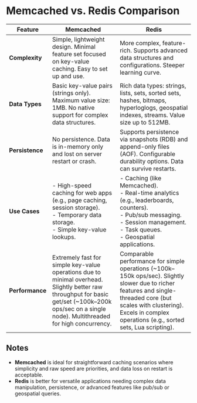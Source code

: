# Memcached vs. Redis Comparison

| Feature                | Memcached                                                                 | Redis                                                                 |
|------------------------|---------------------------------------------------------------------------|-----------------------------------------------------------------------|
| **Complexity**         | Simple, lightweight design. Minimal feature set focused on key-value caching. Easy to set up and use. | More complex, feature-rich. Supports advanced data structures and configurations. Steeper learning curve. |
| **Data Types**         | Basic key-value pairs (strings only). Maximum value size: 1MB. No native support for complex data structures. | Rich data types: strings, lists, sets, sorted sets, hashes, bitmaps, hyperloglogs, geospatial indexes, streams. Value size up to 512MB. |
| **Persistence**        | No persistence. Data is in-memory only and lost on server restart or crash. | Supports persistence via snapshots (RDB) and append-only files (AOF). Configurable durability options. Data can survive restarts. |
| **Use Cases**          | - High-speed caching for web apps (e.g., page caching, session storage).<br>- Temporary data storage.<br>- Simple key-value lookups. | - Caching (like Memcached).<br>- Real-time analytics (e.g., leaderboards, counters).<br>- Pub/sub messaging.<br>- Session management.<br>- Task queues.<br>- Geospatial applications. |
| **Performance**        | Extremely fast for simple key-value operations due to minimal overhead. Slightly better raw throughput for basic get/set (~100k–200k ops/sec on a single node). Multithreaded for high concurrency. | Comparable performance for simple operations (~100k–150k ops/sec). Slightly slower due to richer features and single-threaded core (but scales with clustering). Excels in complex operations (e.g., sorted sets, Lua scripting). |

## Notes
- **Memcached** is ideal for straightforward caching scenarios where simplicity and raw speed are priorities, and data loss on restart is acceptable.
- **Redis** is better for versatile applications needing complex data manipulation, persistence, or advanced features like pub/sub or geospatial queries.
